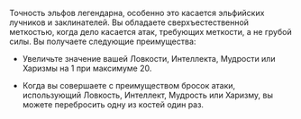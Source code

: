 Точность эльфов легендарна, особенно это касается эльфийских лучников и заклинателей. Вы обладаете сверхъестественной меткостью, когда дело касается атак, требующих меткости, а не грубой силы. Вы получаете следующие преимущества:





- Увеличьте значение вашей Ловкости, Интеллекта, Мудрости или Харизмы на 1 при максимуме 20.

- Когда вы совершаете с преимуществом бросок атаки, использующий Ловкость, Интеллект, Мудрость или Харизму, вы можете перебросить одну из костей один раз.

